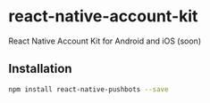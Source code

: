 # react-native-account-kit
React Native Account Kit for Android and iOS (soon)

## Installation

```bash
npm install react-native-pushbots --save
```